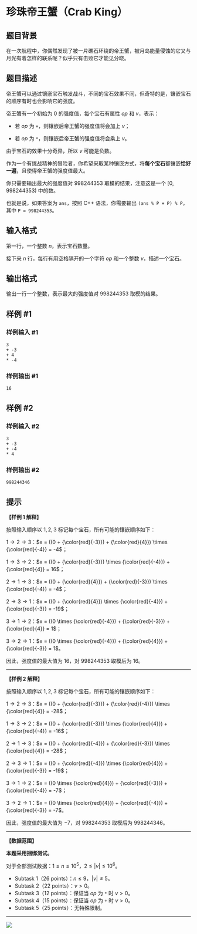 # 珍珠帝王蟹（Crab King）

## 题目背景

在一次航程中，你偶然发现了被一片礁石环绕的帝王蟹，被月岛能量侵蚀的它又与月光有着怎样的联系呢？似乎只有击败它才能见分晓。


## 题目描述

帝王蟹可以通过镶嵌宝石触发战斗，不同的宝石效果不同，但奇特的是，镶嵌宝石的顺序有时也会影响它的强度。

帝王蟹有一个初始为 $0$ 的强度值，每个宝石有属性 $op$ 和 $v$，表示：

- 若 $op$ 为 `+`，则镶嵌后帝王蟹的强度值将会加上 $v$；

- 若 $op$ 为 `*`，则镶嵌后帝王蟹的强度值将会乘上 $v$。

由于宝石的效果十分奇异，所以 $v$ 可能是负数。

作为一个有挑战精神的冒险者，你希望采取某种镶嵌方式，将**每个宝石**都镶嵌**恰好一遍**，且使得帝王蟹的强度值最大。

你只需要输出最大的强度值对 $998244353$ 取模的结果，注意这是一个 $[0, 998244353)$ 中的数。

也就是说，如果答案为 `ans`，按照 C++ 语法，你需要输出 `(ans % P + P) % P`，其中 `P = 998244353`。


## 输入格式

第一行，一个整数 $n$，表示宝石数量。

接下来 $n$ 行，每行有用空格隔开的一个字符 $op$ 和一个整数 $v$，描述一个宝石。

## 输出格式

输出一行一个整数，表示最大的强度值对 $998244353$ 取模的结果。

## 样例 #1

### 样例输入 #1
```
3
+ -3
+ 4
* -4
```

### 样例输出 #1

```
16
```

## 样例 #2

### 样例输入 #2
```
3
+ -3
+ -4
* 4
```

### 样例输出 #2

```
998244346
```

## 提示

**【样例 1 解释】**

按照输入顺序以 $1, 2, 3$ 标记每个宝石，所有可能的镶嵌顺序如下：

$1\to 2\to 3$：$x = ((0 + {\color{red}{-3}}) + {\color{red}{4}}) \times {\color{red}{-4}} = -4$；

$1\to 3\to 2$：$x = ((0 + {\color{red}{-3}}) \times {\color{red}{-4}}) + {\color{red}{4}} = 16$；

$2\to 1\to 3$：$x = ((0 + {\color{red}{4}}) + {\color{red}{-3}}) \times {\color{red}{-4}} = -4$；

$2\to 3\to 1$：$x = ((0 + {\color{red}{4}}) \times {\color{red}{-4}}) + {\color{red}{-3}} = -19$；

$3\to 1\to 2$：$x = ((0 \times {\color{red}{-4}}) + {\color{red}{-3}}) + {\color{red}{4}} = 1$；

$3\to 2\to 1$：$x = ((0 \times {\color{red}{-4}}) + {\color{red}{4}}) + {\color{red}{-3}} = 1$。

因此，强度值的最大值为 $16$，对 $998244353$ 取模后为 $16$。

---

**【样例 2 解释】**

按照输入顺序以 $1, 2, 3$ 标记每个宝石，所有可能的镶嵌顺序如下：

$1\to 2\to 3$：$x = ((0 + {\color{red}{-3}}) + {\color{red}{-4}}) \times {\color{red}{4}} = -28$；

$1\to 3\to 2$：$x = ((0 + {\color{red}{-3}}) \times {\color{red}{4}}) + {\color{red}{-4}} = -16$；

$2\to 1\to 3$：$x = ((0 + {\color{red}{-4}}) + {\color{red}{-3}}) \times {\color{red}{4}} = -28$；

$2\to 3\to 1$：$x = ((0 + {\color{red}{-4}}) \times {\color{red}{4}}) + {\color{red}{-3}} = -19$；

$3\to 1\to 2$：$x = ((0 \times {\color{red}{4}}) + {\color{red}{-3}}) + {\color{red}{-4}} = -7$；

$3\to 2\to 1$：$x = ((0 \times {\color{red}{4}}) + {\color{red}{-4}}) + {\color{red}{-3}} = -7$。

因此，强度值的最大值为 $-7$，对 $998244353$ 取模后为 $998244346$。

---

**【数据范围】**

**本题采用捆绑测试。**

对于全部测试数据：$1 \le n \le {10}^5$，$2 \le |v| \le {10}^6$。

- Subtask 1（26 points）：$n \le 9$，$|v| \le 5$。
- Subtask 2（22 points）：$v > 0$。
- Subtask 3（12 points）：保证当 $op$ 为 `*` 时 $v > 0$。
- Subtask 4（15 points）：保证当 $op$ 为 `+` 时 $v > 0$。
- Subtask 5（25 points）：无特殊限制。

---

![](https://cdn.luogu.com.cn/upload/image_hosting/rwzuwu9z.png)
